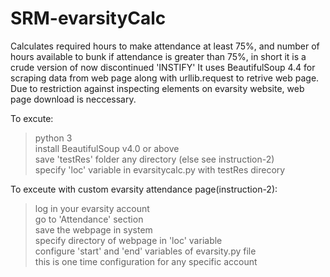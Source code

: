 # SRM-evarsityCalc
Calculates required hours to make attendance at least 75%, and number of hours available to bunk if attendance is greater than 75%, in short it is a crude version of now discontinued 'INSTIFY'
It uses BeautifulSoup 4.4 for scraping data from web page along with urllib.request to retrive web page. Due to restriction against inspecting elements on evarsity website, web page download is neccessary.

To excute:                                                        
> python 3                        
> install BeautifulSoup v4.0 or above                      
> save 'testRes' folder any directory (else see instruction-2)                         
> specify 'loc' variable in evarsitycalc.py with testRes direcory                             
  
To exceute with custom evarsity attendance page(instruction-2):              
> log in your evarsity account                              
> go to 'Attendance' section                                
> save the webpage in system                              
> specify directory of webpage in 'loc' variable                                   
> configure 'start' and 'end' variables of evarsity.py file                               
> this is one time configuration for any specific account                              
